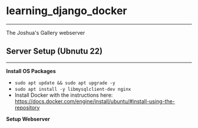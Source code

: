 # learning_django_docker

---

The Joshua's Gallery webserver

## Server Setup (Ubnutu 22)

---

**Install OS Packages**

- `sudo apt update && sudo apt upgrade -y`
- `sudo apt install -y libmysqlclient-dev nginx`
- Install Docker with the instructions here: https://docs.docker.com/engine/install/ubuntu/#install-using-the-repository

**Setup Webserver**

